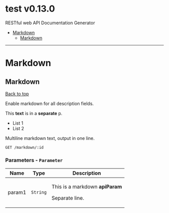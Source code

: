 <a name="top"></a>
# test v0.13.0

RESTful web API Documentation Generator

 - [Markdown](#Markdown)
   - [Markdown](#Markdown)

___


# <a name='Markdown'></a> Markdown

## <a name='Markdown'></a> Markdown
[Back to top](#top)

<p>Enable markdown for all description fields.</p> <p>This <strong>text</strong> is in a <strong>separate</strong> p.</p> <ul> <li>List 1</li> <li>List 2</li> </ul> <p>Multiline markdown text, output in one line.</p>

```
GET /markdown/:id
```

### Parameters - `Parameter`
| Name     | Type       | Description                           |
|----------|------------|---------------------------------------|
| param1 | `String` | <p>This is a markdown <strong>apiParam</strong></p> <p>Separate line.</p> |
